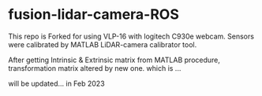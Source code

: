 # fusion-lidar-camera-ROS

This repo is Forked for using VLP-16 with logitech C930e webcam. 
Sensors were calibrated by MATLAB LiDAR-camera calibrator tool. 

After getting Intrinsic & Extrinsic matrix from MATLAB procedure, transformation matrix altered by new one.
which is ... 

will be updated... in Feb 2023
